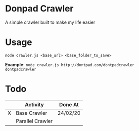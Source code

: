 # Donpad Crawler
A simple crawler built to make my life easier

# Usage

`node crawler.js <base_url> <base_folder_to_save>`

**Example**: `node crawler.js http://dontpad.com/dontpadcrawler dontpadcrawler`

# Todo
| | Activity         | Done At  |
|------|------------------|----------|
|   X  | Base Crawler     | 24/02/20 |
|      | Parallel Crawler |          |